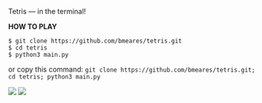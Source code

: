 Tetris — in the terminal!

**HOW TO PLAY**
```
$ git clone https://github.com/bmeares/tetris.git
$ cd tetris
$ python3 main.py
```
or copy this command:
`git clone https://github.com/bmeares/tetris.git; cd tetris; python3 main.py`

<img src="https://i.imgur.com/AC1IYKj.gif" /> <img src="https://i.imgur.com/uXwR6Nb.gif" />
